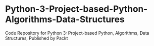 


# Python-3-Project-based-Python-Algorithms-Data-Structures
Code Repository for Python 3: Project-based Python, Algorithms, Data Structures, Published by Packt
